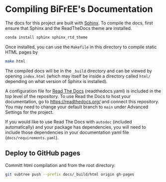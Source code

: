 # Compiling BiFrEE's Documentation

The docs for this project are built with [Sphinx](http://www.sphinx-doc.org/en/master/).
To compile the docs, first ensure that Sphinx and the ReadTheDocs theme are installed.


```bash
conda install sphinx sphinx_rtd_theme 
```


Once installed, you can use the `Makefile` in this directory to compile static HTML pages by
```bash
make html
```

The compiled docs will be in the `_build` directory and can be viewed by opening `index.html` (which may itself 
be inside a directory called `html/` depending on what version of Sphinx is installed).


A configuration file for [Read The Docs](https://readthedocs.org/) (readthedocs.yaml) is included in the top level of the repository. To use Read the Docs to host your documentation, go to https://readthedocs.org/ and connect this repository. You may need to change your default branch to `main` under Advanced Settings for the project.

If you would like to use Read The Docs with `autodoc` (included automatically) and your package has dependencies, you will need to include those dependencies in your documentation yaml file (`docs/requirements.yaml`).

## Deploy to GitHub pages

Committ html compilation and from the root directory:

```bash
git subtree push --prefix docs/_build/html origin gh-pages
```
